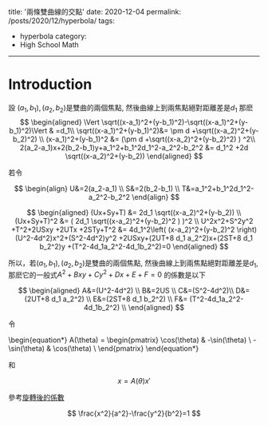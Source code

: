 title: '兩條雙曲線的交點'
date: 2020-12-04
permalink: /posts/2020/12/hyperbola/
tags:
  - hyperbola
category:
  - High School Math
---


# Introduction
設 $(a_1,b_1), (a_2,b_2)$是雙曲的兩個焦點, 然後曲線上到兩焦點絕對距離差是$d_1$
那麽
$$
\begin{aligned}
\Vert \sqrt((x-a_1)^2+(y-b_1)^2)-\sqrt((x-a_1)^2+(y-b_1)^2)\Vert & =d_1\\
\sqrt((x-a_1)^2+(y-b_1)^2)&= \pm d +\sqrt((x-a_2)^2+(y-b_2)^2) \\
(x-a_1)^2+(y-b_1)^2 &= (\pm d +\sqrt((x-a_2)^2+(y-b_2)^2) ) ^2\\
2(a_2-a_1)x+2(b_2-b_1)y+a_1^2+b_1^2d_1^2-a_2^2-b_2^2 &= d_1^2 +2d \sqrt((x-a_2)^2+(y-b_2))
\end{aligned}
$$

若令

$$
\begin{align}
U&=2(a_2-a_1) \\
S&=2(b_2-b_1) \\
T&=a_1^2+b_1^2d_1^2-a_2^2-b_2^2
\end{align}
$$


$$
\begin{aligned}
(Ux+Sy+T) &= 2d_1 \sqrt((x-a_2)^2+(y-b_2)) \\
(Ux+Sy+T)^2 &= ( 2d_1 \sqrt((x-a_2)^2+(y-b_2)^2 ) )^2 \\
U^2x^2+S^2y^2 +T^2+2USxy +2UTx +2STy+T^2 &= 4d_1^2\left( (x-a_2)^2+(y-b_2)^2 \right)
(U^2-4d^2)x^2+(S^2-4d^2)y^2 +2USxy+(2UT+8 d_1 a_2^2)x+(2ST+8 d_1 b_2^2)y +(T^2-4d_1a_2^2-4d_1b_2^2)=0
\end{aligned}
$$

所以，若$(a_1,b_1), (a_2,b_2)$是雙曲的兩個焦點, 然後曲線上到兩焦點絕對距離差是$d_1$,
那麽它的一般式$A^2+Bxy+Cy^2+Dx+E+F=0$ 的係數是以下

$$
\begin{aligned}
A&=(U^2-4d^2) \\
B&=2US \\
C&=(S^2-4d^2)\\
D&=(2UT+8 d_1 a_2^2) \\
E&=(2ST+8 d_1 b_2^2) \\
F&= (T^2-4d_1a_2^2-4d_1b_2^2) \\
\end{aligned}
$$

令 

\begin{equation*}
A(\theta) = 
\begin{pmatrix}
\cos(\theta) & -\sin(\theta)  \\
-\sin(\theta)  & \cos(\theta)  \\
\end{pmatrix}
\end{equation*}

和

$$
x=A(\theta) x'
$$

參考[旋轉後的係數]()




$$
\frac{x^2}{a^2}-\frac{y^2}{b^2}=1
$$